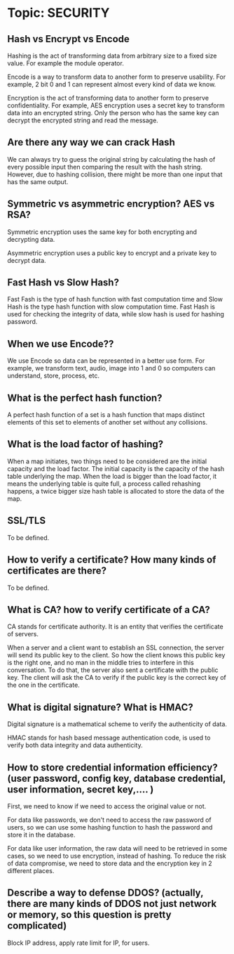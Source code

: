 # Topic: SECURITY

## Hash vs Encrypt vs Encode

Hashing is the act of transforming data from arbitrary size to a fixed size value. For example the module operator.

Encode is a way to transform data to another form to preserve usability. For example, 2 bit 0 and 1 can represent almost every kind of data we know.

Encryption is the act of transforming data to another form to preserve confidentiality. For example, AES encryption uses a secret key to transform data into an encrypted string. Only the person who has the same key can decrypt the encrypted string and read the message.

## Are there any way we can crack Hash

We can always try to guess the original string by calculating the hash of every possible input then comparing the result with the hash string. However, due to hashing collision, there might be more than one input that has the same output.

## Symmetric vs asymmetric encryption? AES vs RSA?

Symmetric encryption uses the same key for both encrypting and decrypting data.

Asymmetric encryption uses a public key to encrypt and a private key to decrypt data.

## Fast Hash vs Slow Hash?

Fast Fash is the type of hash function with fast computation time and Slow Hash is the type hash function with slow computation time. Fast Hash is used for checking the integrity of data, while slow hash is used for hashing password.

## When we use Encode??

We use Encode so data can be represented in a better use form. For example, we transform text, audio, image into 1 and 0 so computers can understand, store, process, etc.

## What is the perfect hash function?

A perfect hash function of a set is a hash function that maps distinct elements of this set to elements of another set without any collisions.

## What is the load factor of hashing?

When a map initiates, two things need to be considered are the initial capacity and the load factor. The initial capacity is the capacity of the hash table underlying the map. When the load is bigger than the load factor, it means the underlying table is quite full, a process called rehashing happens, a twice bigger size hash table is allocated to store the data of the map.

## SSL/TLS

To be defined.

## How to verify a certificate? How many kinds of certificates are there?

To be defined.

## What is CA? how to verify certificate of a CA?

CA stands for certificate authority. It is an entity that verifies the certificate of servers.

When a server and a client want to establish an SSL connection, the server will send its public key to the client. So how the client knows this public key is the right one, and no man in the middle tries to interfere in this conversation. To do that, the server also sent a certificate with the public key. The client will ask the CA to verify if the public key is the correct key of the one in the certificate.

## What is digital signature? What is HMAC?

Digital signature is a mathematical scheme to verify the authenticity of data.

HMAC stands for hash based message authentication code, is used to verify both data integrity and data authenticity.

## How to store credential information efficiency? (user password, config key, database credential, user information, secret key,.... )

First, we need to know if we need to access the original value or not.

For data like passwords, we don't need to access the raw password of users, so we can use some hashing function to hash the password and store it in the database.

For data like user information, the raw data will need to be retrieved in some cases, so we need to use encryption, instead of hashing. To reduce the risk of data compromise, we need to store data and the encryption key in 2 different places.

## Describe a way to defense DDOS? (actually, there are many kinds of DDOS not just network or memory, so this question is pretty complicated)

Block IP address, apply rate limit for IP, for users.
